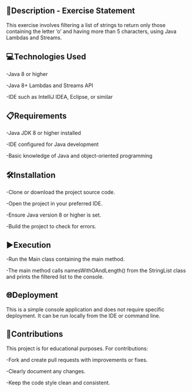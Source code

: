 ## 📄Description - Exercise Statement
This exercise involves filtering a list of strings to return only those containing the letter ‘o’ and having more than 5 characters, using Java Lambdas and Streams.

## 💻Technologies Used

-Java 8 or higher

-Java 8+ Lambdas and Streams API

-IDE such as IntelliJ IDEA, Eclipse, or similar

## 📋Requirements

-Java JDK 8 or higher installed

-IDE configured for Java development

-Basic knowledge of Java and object-oriented programming

## 🛠️Installation

-Clone or download the project source code.

-Open the project in your preferred IDE.

-Ensure Java version 8 or higher is set.

-Build the project to check for errors.

## ▶️Execution

-Run the Main class containing the main method.

-The main method calls namesWithOAndLength() from the StringList class and prints the filtered list to the console.

## 🌐Deployment
This is a simple console application and does not require specific deployment. It can be run locally from the IDE or command line.

## 🤝Contributions
This project is for educational purposes. For contributions:

-Fork and create pull requests with improvements or fixes.

-Clearly document any changes.

-Keep the code style clean and consistent.

